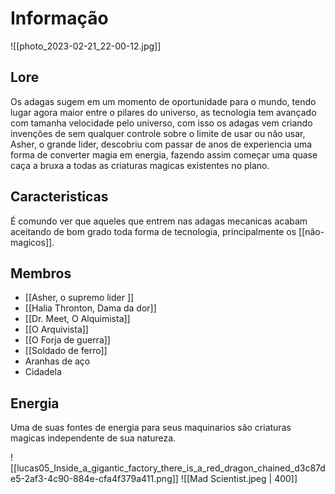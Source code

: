 # Informação

![[photo_2023-02-21_22-00-12.jpg]]
## Lore

Os adagas sugem em um momento de oportunidade para o mundo, tendo lugar agora maior entre o pilares do universo, as tecnologia tem avançado com tamanha velocidade pelo universo, com isso os adagas vem criando invenções de sem qualquer controle sobre o limite de usar ou não usar, Asher, o grande lider, descobriu com passar de anos de experiencia uma forma de converter magia em energia, fazendo assim começar uma quase caça a bruxa a todas as criaturas magicas existentes no plano.

## Caracteristicas

É comundo ver que aqueles que entrem nas adagas mecanicas acabam aceitando de bom grado toda forma de tecnologia, principalmente os [[não-magicos]].

## Membros

- [[Asher, o supremo lider ]]
- [[Halia Thronton, Dama da dor]]
- [[Dr. Meet, O Alquimista]]
- [[O Arquivista]]
- [[O Forja de guerra]]
- [[Soldado de ferro]]
- Aranhas de aço
- Cidadela

## Energia

Uma de suas fontes de energia para seus maquinarios são criaturas magicas independente de sua natureza. 

![[lucas05_Inside_a_gigantic_factory_there_is_a_red_dragon_chained_d3c87de5-2af3-4c90-884e-cfa4f379a411.png]]
![[Mad Scientist.jpeg | 400]]

